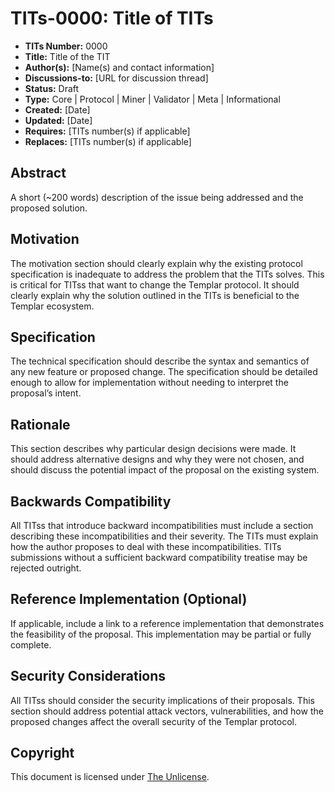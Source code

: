 # TITs-0000: Title of TITs

- **TITs Number:** 0000
- **Title:** Title of the TIT
- **Author(s):** [Name(s) and contact information]
- **Discussions-to:** [URL for discussion thread]
- **Status:** Draft
- **Type:** Core | Protocol | Miner | Validator | Meta | Informational
- **Created:** [Date]
- **Updated:** [Date]
- **Requires:** [TITs number(s) if applicable]
- **Replaces:** [TITs number(s) if applicable]

## Abstract

A short (~200 words) description of the issue being addressed and the proposed solution.

## Motivation

The motivation section should clearly explain why the existing protocol specification is
inadequate to address the problem that the TITs solves. This is critical for TITss that want to
change the Templar protocol. It should clearly explain why the solution outlined in the TITs
is beneficial to the Templar ecosystem.

## Specification

The technical specification should describe the syntax and semantics of any new feature or
proposed change. The specification should be detailed enough to allow for implementation
without needing to interpret the proposal’s intent.

## Rationale

This section describes why particular design decisions were made. It should address alternative
designs and why they were not chosen, and should discuss the potential impact of the proposal
on the existing system.

## Backwards Compatibility

All TITss that introduce backward incompatibilities must include a section describing these
incompatibilities and their severity. The TITs must explain how the author proposes to deal with
these incompatibilities. TITs submissions without a sufficient backward compatibility treatise
may be rejected outright.

## Reference Implementation (Optional)

If applicable, include a link to a reference implementation that demonstrates the feasibility
of the proposal. This implementation may be partial or fully complete.

## Security Considerations

All TITss should consider the security implications of their proposals. This section should
address potential attack vectors, vulnerabilities, and how the proposed changes affect the
overall security of the Templar protocol.

## Copyright

This document is licensed under [The Unlicense](https://unlicense.org/).
